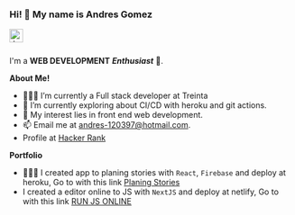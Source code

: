 

### Hi! 👋 My name is Andres Gomez

<a href="https://www.linkedin.com/in/jaskirat-singh-009348178">
  <img align="left" alt="Jaskirat's LinkedIn" width="24px" src="https://cdn.jsdelivr.net/npm/simple-icons@v3/icons/linkedin.svg" />
</a>

<br />
<br />

I'm a **WEB DEVELOPMENT** ***Enthusiast*** 🚀.

**About Me!**

- 👨🏽‍💻 I’m currently a Full stack developer at Treinta
- 🌱 I’m currently exploring about CI/CD with heroku and git actions.
- 🤔 My interest lies in front end web development.
- 📫 Email me at [andres-120397@hotmail.com](mailto:andres-120397@hotmail.com).
- Profile at [Hacker Rank](https://www.hackerrank.com/andresskeetch1)

**Portfolio**

- 👨🏽‍💻 I created app to planing stories with `React`, `Firebase` and deploy at heroku, Go to with this link [Planing Stories](https://planing-news.herokuapp.com/login)
- I created a editor online to JS with `NextJS` and deploy at netlify, Go to with this link [RUN JS ONLINE](https://main--elaborate-torte-211b32.netlify.app/)


